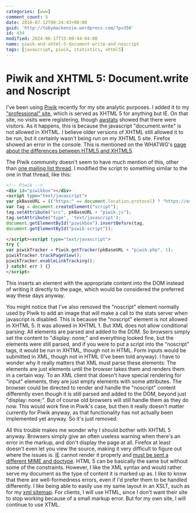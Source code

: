 ```yaml
---
categories: [www]
comment_count: 5
date: 2010-07-12T08:24:43+00:00
guid: 'http://tobymackenzie.wordpress.com/?p=356'
id: 434
modified: 2024-06-17T15:00:44-04:00
name: piwik-and-xhtml-5-document-write-and-noscript
tags: [javascript, piwik, statistics, xhtml5]
---
```


Piwik and XHTML 5: Document.write and Noscript
==============================================

I've been using [Piwik](http://piwik.org) recently for my site analytic purposes.  I added it to my ["professional" site](http://tobymackenzie.com), which is served as XHTML 5 for anything but IE.  On that site, no visits were registering, though [awstats](http://awstats.sourceforge.net/) showed that there were visitors.  As it happens, this is because the javascript "document.write" is not allowed in XHTML.  I believe older versions of XHTML still allowed it to be run, but it certainly wasn't being run on my XHTML 5 site.  Firefox showed an error in the console.  This is mentioned on the WHATWG's [page about the differences between HTML5 and XHTML5](http://wiki.whatwg.org/wiki/HTML_vs._XHTML).

The Piwik community doesn't seem to have much mention of this, other than [one mailing list thread](http://lists.piwik.org/pipermail/piwik-hackers/2008-August/000337.html).  I modified the script to something similar to the one in that thread, like this:<!--more-->

``` html
<!-- Piwik -->
<div id="piwikbox"></div>
<script type="text/javascript">
var pkBaseURL = (("https:" == document.location.protocol) ? "https://example.com/piwik/" : "http://example.com/piwik/");
var tag = document.createElement("script");
tag.setAttribute("src", pkBaseURL + "piwik.js");
tag.setAttribute("type", 'text/javascript');
document.getElementById("piwikbox").insertBefore(tag,
document.getElementById("piwik-script"));

</script><script type="text/javascript">
try {
var piwikTracker = Piwik.getTracker(pkBaseURL + "piwik.php", 1);
piwikTracker.trackPageView();
piwikTracker.enableLinkTracking();
} catch( err ) {}
</script>
```

This inserts an element with the appropriate content into the DOM instead of writing it directly to the page, which would be considered the preferred way these days anyway.

You might notice that I've also removed the "noscript" element normally used by Piwik to add an image that will make a call to the stats server when javascript is disabled.  This is because the "noscript" element is not allowed in XHTML 5.  It was allowed in XHTML 1.  But XML does not allow conditional parsing:  All elements are parsed and added to the DOM.  So browsers simply set the content to "display: none;" and everything looked fine, but the elements were still parsed, and if you were to put a script into the "noscript" tags, it would be run in XHTML, though not in HTML.  Form inputs would be submitted in XML, though not in HTML (I've been told anyway).  I have to wonder why it really matters that XML must parse these elements:  The elements are just elements until the browser takes them and renders them in a certain way.  To an XML client that doesn't have special rendering for "input" elements, they are just empty elements with some attributes.  The browser could be directed to render and handle the "noscript" content differently even though it is still parsed and added to the DOM, beyond just "display: none;".  But of course old browsers will still handle them as they do now.  This would work fine in Piwik's case, but then it really doesn't matter currently for Piwik anyway, as that functionality has not actually been implemented yet anyway.  So it's just removed.

All this trouble makes me wonder why I should bother with XHTML 5 anyway.  Browsers simply give an often useless warning when there's an error in the markup, and don't display the page at all.  Firefox at least doesn't even let you view the source, making it very difficult to figure out where the issues is.  <abbr title="Internet Explorer">IE</abbr> cannot render it properly and [must be sent a different MIME and doctype](/content/blog/2010/02/26/tmcom-now-real-xhtml-5.md).  HTML 5 can be basically the same but without some of the constraints.  However, I like the XML syntax and would rather serve my document as the type of content it is marked up as.  I like to know that there are well-formedness errors, even if I'd prefer them to be handled differently.  I like being able to easily use my same layout in an XSLT, such as for my [xml sitemap](https://tobymackenzie.com/blog/2010/01/11/wordpress-xml-sitemap-with-xslt-wordpress-theme/).  For clients, I will use HTML, since I don't want their site to stop working because of a small markup error.  But for my own site, I will continue to use XTML.
